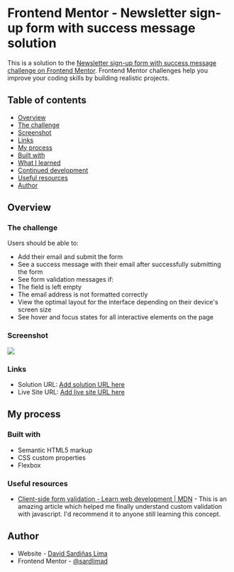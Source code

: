 # Frontend Mentor - Newsletter sign-up form with success message solution

This is a solution to the [Newsletter sign-up form with success message challenge on Frontend Mentor](https://www.frontendmentor.io/challenges/newsletter-signup-form-with-success-message-3FC1AZbNrv). Frontend Mentor challenges help you improve your coding skills by building realistic projects.

## Table of contents

- [Overview](#overview)
 - [The challenge](#the-challenge)
 - [Screenshot](#screenshot)
 - [Links](#links)
- [My process](#my-process)
 - [Built with](#built-with)
 - [What I learned](#what-i-learned)
 - [Continued development](#continued-development)
 - [Useful resources](#useful-resources)
- [Author](#author)

## Overview

### The challenge

Users should be able to:

- Add their email and submit the form
- See a success message with their email after successfully submitting the form
- See form validation messages if:
 - The field is left empty
 - The email address is not formatted correctly
- View the optimal layout for the interface depending on their device's screen size
- See hover and focus states for all interactive elements on the page

### Screenshot

![](./assets/)

### Links

- Solution URL: [Add solution URL here](https://your-solution-url.com)
- Live Site URL: [Add live site URL here](https://your-live-site-url.com)

## My process

### Built with

- Semantic HTML5 markup
- CSS custom properties
- Flexbox

### Useful resources

- [Client-side form validation - Learn web development | MDN](https://developer.mozilla.org/en-US/docs/Learn/Forms/Form_validation) - This is an amazing article which helped me finally understand custom validation with javascript. I'd recommend it to anyone still learning this concept.

## Author

- Website - [David Sardiñas Lima](https://www.sardlimad.com)
- Frontend Mentor - [@sardlimad](https://www.frontendmentor.io/profile/sardlimad)